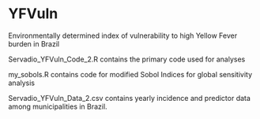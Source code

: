 # YFVuln
Environmentally determined index of vulnerability to high Yellow Fever burden in Brazil

Servadio_YFVuln_Code_2.R contains the primary code used for analyses

my_sobols.R contains code for modified Sobol Indices for global sensitivity analysis

Servadio_YFVuln_Data_2.csv contains yearly incidence and predictor data among municipalities in Brazil. 
